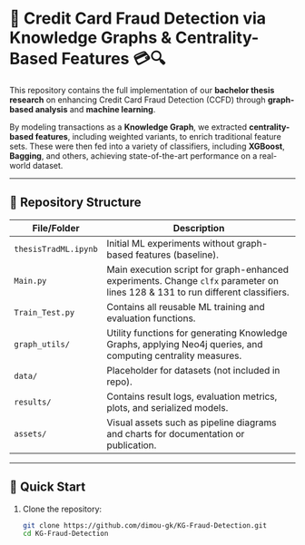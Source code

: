 # 🧠 Credit Card Fraud Detection via Knowledge Graphs & Centrality-Based Features 💳🔍

This repository contains the full implementation of our **bachelor thesis research** on enhancing Credit Card Fraud Detection (CCFD) through **graph-based analysis** and **machine learning**.

By modeling transactions as a **Knowledge Graph**, we extracted **centrality-based features**, including weighted variants, to enrich traditional feature sets. These were then fed into a variety of classifiers, including **XGBoost**, **Bagging**, and others, achieving state-of-the-art performance on a real-world dataset.

---

## 📂 Repository Structure

| File/Folder | Description |
|-------------|-------------|
| `thesisTradML.ipynb` | Initial ML experiments without graph-based features (baseline). |
| `Main.py` | Main execution script for graph-enhanced experiments. Change `clfx` parameter on lines 128 & 131 to run different classifiers. |
| `Train_Test.py` | Contains all reusable ML training and evaluation functions. |
| `graph_utils/` | Utility functions for generating Knowledge Graphs, applying Neo4j queries, and computing centrality measures. |
| `data/` | Placeholder for datasets (not included in repo). |
| `results/` | Contains result logs, evaluation metrics, plots, and serialized models. |
| `assets/` | Visual assets such as pipeline diagrams and charts for documentation or publication. |

---

## 🚀 Quick Start

1. Clone the repository:
   ```bash
   git clone https://github.com/dimou-gk/KG-Fraud-Detection.git
   cd KG-Fraud-Detection
